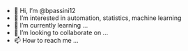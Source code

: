 - 👋 Hi, I’m @bpassini12
- 👀 I’m interested in automation, statistics, machine learning
- 🌱 I’m currently learning ...
- 💞️ I’m looking to collaborate on ...
- 📫 How to reach me ...

<!---
bpassini12/bpassini12 is a ✨ special ✨ repository because its `README.md` (this file) appears on your GitHub profile.
You can click the Preview link to take a look at your changes.
--->
